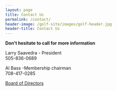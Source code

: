 ```yaml
---
layout: page
title: Contact Us
permalink: /contact/
header-image: /golf-site/images/golf-header.jpg
header-title: Contact Us
---
```

**Don't hesitate to call for more information**

Larry Saavedra - President<br/>
505-836-0689

Al Bass -Membership chairman<br/>
708-417-0285  

<a class="btn btn-primary" href="{{site.baseurl}}/documents/Officers2016.pdf" target="_blank">Board of Directors</a>

